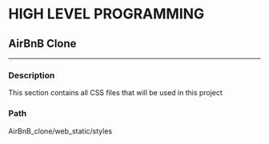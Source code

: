 # HIGH LEVEL PROGRAMMING

## AirBnB Clone

---

### Description
This section contains all CSS files that will be used in this project

### Path
AirBnB_clone/web_static/styles
